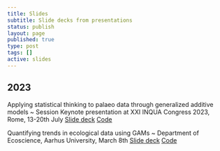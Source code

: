 ```yaml
---
title: Slides
subtitle: Slide decks from presentations
status: publish
layout: page
published: true
type: post
tags: []
active: slides
---
```


## 2023

Applying statistical thinking to palaeo data through generalized additive models
  ~ Session Keynote presentation at XXI INQUA Congress 2023, Rome, 13-20th July <a href="https://bit.ly/inqua-talk-2023"><span class="label label-success">Slide deck</span></a> <a href="https://github.com/gavinsimpson/inqua23"><span class="label label-info">Code</span></a>

Quantifying trends in ecological data using GAMs
  ~ Department of Ecoscience, Aarhus University, March 8th <a href="https://bit.ly/au-ecoscience-2023"><span class="label label-success">Slide deck</span></a> <a href="https://github.com/gavinsimpson/au-ecoscience-2023"><span class="label label-info">Code</span></a>

